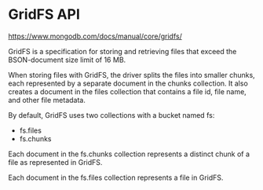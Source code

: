 # GridFS API

https://www.mongodb.com/docs/manual/core/gridfs/

GridFS is a specification for storing and retrieving files that exceed the BSON-document size limit of 16 MB.

When storing files with GridFS, the driver splits the files into smaller chunks, each represented by a separate document
in the chunks collection. It also creates a document in the files collection that contains a file id, file name, and
other file metadata.

By default, GridFS uses two collections with a bucket named fs:

* fs.files
* fs.chunks

Each document in the fs.chunks collection represents a distinct chunk of a file as represented in GridFS.

Each document in the fs.files collection represents a file in GridFS.
